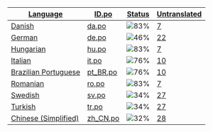 <table>
  <thead>
    <tr>
      <th>
        <a href="#" id="language">Language</a>
      </th>
      <th>
        <a href="#" id="idpo">ID.po</a>
      </th>
      <th>
        <a href="#" id="status">Status</a>
      </th>
      <th>
        <a href="#" id="untranslated">Untranslated</a>
      </th>
    </tr>
  </thead>
  <tbody>
    <tr>
      <td class="language" data-value="Danish">
        <a href="da.md">Danish</a>
      </td>
      <td class="idpo" data-value="da">
        <a href="https://github.com/linuxmint/cinnamon-spices-extensions/blob/master/gTile%40shuairan/files/gTile%40shuairan/po/da.po">da.po</a>
      </td>
      <td class="status" data-value="83">
        <img src="https://progress-bar.dev/83" alt="83%" />
      </td>
      <td class="untranslated" data-value="7">
        <a href="../po/gTile@shuairan/_da.po">7</a>
      </td>
    </tr>
    <tr>
      <td class="language" data-value="German">
        <a href="de.md">German</a>
      </td>
      <td class="idpo" data-value="de">
        <a href="https://github.com/linuxmint/cinnamon-spices-extensions/blob/master/gTile%40shuairan/files/gTile%40shuairan/po/de.po">de.po</a>
      </td>
      <td class="status" data-value="46">
        <img src="https://progress-bar.dev/46" alt="46%" />
      </td>
      <td class="untranslated" data-value="22">
        <a href="../po/gTile@shuairan/_de.po">22</a>
      </td>
    </tr>
    <tr>
      <td class="language" data-value="Hungarian">
        <a href="hu.md">Hungarian</a>
      </td>
      <td class="idpo" data-value="hu">
        <a href="https://github.com/linuxmint/cinnamon-spices-extensions/blob/master/gTile%40shuairan/files/gTile%40shuairan/po/hu.po">hu.po</a>
      </td>
      <td class="status" data-value="83">
        <img src="https://progress-bar.dev/83" alt="83%" />
      </td>
      <td class="untranslated" data-value="7">
        <a href="../po/gTile@shuairan/_hu.po">7</a>
      </td>
    </tr>
    <tr>
      <td class="language" data-value="Italian">
        <a href="it.md">Italian</a>
      </td>
      <td class="idpo" data-value="it">
        <a href="https://github.com/linuxmint/cinnamon-spices-extensions/blob/master/gTile%40shuairan/files/gTile%40shuairan/po/it.po">it.po</a>
      </td>
      <td class="status" data-value="76">
        <img src="https://progress-bar.dev/76" alt="76%" />
      </td>
      <td class="untranslated" data-value="10">
        <a href="../po/gTile@shuairan/_it.po">10</a>
      </td>
    </tr>
    <tr>
      <td class="language" data-value="Brazilian Portuguese">
        <a href="pt_BR.md">Brazilian Portuguese</a>
      </td>
      <td class="idpo" data-value="pt_BR">
        <a href="https://github.com/linuxmint/cinnamon-spices-extensions/blob/master/gTile%40shuairan/files/gTile%40shuairan/po/pt_BR.po">pt_BR.po</a>
      </td>
      <td class="status" data-value="76">
        <img src="https://progress-bar.dev/76" alt="76%" />
      </td>
      <td class="untranslated" data-value="10">
        <a href="../po/gTile@shuairan/_pt_BR.po">10</a>
      </td>
    </tr>
    <tr>
      <td class="language" data-value="Romanian">
        <a href="ro.md">Romanian</a>
      </td>
      <td class="idpo" data-value="ro">
        <a href="https://github.com/linuxmint/cinnamon-spices-extensions/blob/master/gTile%40shuairan/files/gTile%40shuairan/po/ro.po">ro.po</a>
      </td>
      <td class="status" data-value="83">
        <img src="https://progress-bar.dev/83" alt="83%" />
      </td>
      <td class="untranslated" data-value="7">
        <a href="../po/gTile@shuairan/_ro.po">7</a>
      </td>
    </tr>
    <tr>
      <td class="language" data-value="Swedish">
        <a href="sv.md">Swedish</a>
      </td>
      <td class="idpo" data-value="sv">
        <a href="https://github.com/linuxmint/cinnamon-spices-extensions/blob/master/gTile%40shuairan/files/gTile%40shuairan/po/sv.po">sv.po</a>
      </td>
      <td class="status" data-value="34">
        <img src="https://progress-bar.dev/34" alt="34%" />
      </td>
      <td class="untranslated" data-value="27">
        <a href="../po/gTile@shuairan/_sv.po">27</a>
      </td>
    </tr>
    <tr>
      <td class="language" data-value="Turkish">
        <a href="tr.md">Turkish</a>
      </td>
      <td class="idpo" data-value="tr">
        <a href="https://github.com/linuxmint/cinnamon-spices-extensions/blob/master/gTile%40shuairan/files/gTile%40shuairan/po/tr.po">tr.po</a>
      </td>
      <td class="status" data-value="34">
        <img src="https://progress-bar.dev/34" alt="34%" />
      </td>
      <td class="untranslated" data-value="27">
        <a href="../po/gTile@shuairan/_tr.po">27</a>
      </td>
    </tr>
    <tr>
      <td class="language" data-value="Chinese (Simplified)">
        <a href="zh_CN.md">Chinese (Simplified)</a>
      </td>
      <td class="idpo" data-value="zh_CN">
        <a href="https://github.com/linuxmint/cinnamon-spices-extensions/blob/master/gTile%40shuairan/files/gTile%40shuairan/po/zh_CN.po">zh_CN.po</a>
      </td>
      <td class="status" data-value="32">
        <img src="https://progress-bar.dev/32" alt="32%" />
      </td>
      <td class="untranslated" data-value="28">
        <a href="../po/gTile@shuairan/_zh_CN.po">28</a>
      </td>
    </tr>
  </tbody>
</table>

